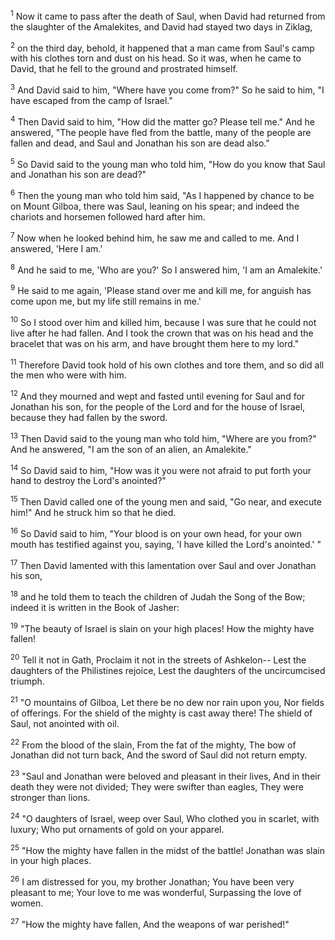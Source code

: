 <sup>1</sup> 
Now it came to pass after the death of Saul, when David had returned from the slaughter of the Amalekites, and David had stayed two days in Ziklag, 

<sup>2</sup> 
on the third day, behold, it happened that a man came from Saul's camp with his clothes torn and dust on his head. So it was, when he came to David, that he fell to the ground and prostrated himself. 

<sup>3</sup> 
And David said to him, "Where have you come from?" So he said to him, "I have escaped from the camp of Israel." 

<sup>4</sup> 
Then David said to him, "How did the matter go? Please tell me." And he answered, "The people have fled from the battle, many of the people are fallen and dead, and Saul and Jonathan his son are dead also." 

<sup>5</sup> 
So David said to the young man who told him, "How do you know that Saul and Jonathan his son are dead?" 

<sup>6</sup> 
Then the young man who told him said, "As I happened by chance to be on Mount Gilboa, there was Saul, leaning on his spear; and indeed the chariots and horsemen followed hard after him. 

<sup>7</sup> 
Now when he looked behind him, he saw me and called to me. And I answered, 'Here I am.' 

<sup>8</sup> 
And he said to me, 'Who are you?' So I answered him, 'I am an Amalekite.' 

<sup>9</sup> 
He said to me again, 'Please stand over me and kill me, for anguish has come upon me, but my life still remains in me.' 

<sup>10</sup> 
So I stood over him and killed him, because I was sure that he could not live after he had fallen. And I took the crown that was on his head and the bracelet that was on his arm, and have brought them here to my lord." 

<sup>11</sup> 
Therefore David took hold of his own clothes and tore them, and so did all the men who were with him. 

<sup>12</sup> 
And they mourned and wept and fasted until evening for Saul and for Jonathan his son, for the people of the Lord and for the house of Israel, because they had fallen by the sword. 

<sup>13</sup> 
Then David said to the young man who told him, "Where are you from?" And he answered, "I am the son of an alien, an Amalekite." 

<sup>14</sup> 
So David said to him, "How was it you were not afraid to put forth your hand to destroy the Lord's anointed?" 

<sup>15</sup> 
Then David called one of the young men and said, "Go near, and execute him!" And he struck him so that he died. 

<sup>16</sup> 
So David said to him, "Your blood is on your own head, for your own mouth has testified against you, saying, 'I have killed the Lord's anointed.' " 

<sup>17</sup> 
Then David lamented with this lamentation over Saul and over Jonathan his son, 

<sup>18</sup> 
and he told them to teach the children of Judah the Song of the Bow; indeed it is written in the Book of Jasher: 

<sup>19</sup> 
"The beauty of Israel is slain on your high places! How the mighty have fallen! 

<sup>20</sup> 
Tell it not in Gath, Proclaim it not in the streets of Ashkelon-- Lest the daughters of the Philistines rejoice, Lest the daughters of the uncircumcised triumph. 

<sup>21</sup> 
"O mountains of Gilboa, Let there be no dew nor rain upon you, Nor fields of offerings. For the shield of the mighty is cast away there! The shield of Saul, not anointed with oil. 

<sup>22</sup> 
From the blood of the slain, From the fat of the mighty, The bow of Jonathan did not turn back, And the sword of Saul did not return empty. 

<sup>23</sup> 
"Saul and Jonathan were beloved and pleasant in their lives, And in their death they were not divided; They were swifter than eagles, They were stronger than lions. 

<sup>24</sup> 
"O daughters of Israel, weep over Saul, Who clothed you in scarlet, with luxury; Who put ornaments of gold on your apparel. 

<sup>25</sup> 
"How the mighty have fallen in the midst of the battle! Jonathan was slain in your high places. 

<sup>26</sup> 
I am distressed for you, my brother Jonathan; You have been very pleasant to me; Your love to me was wonderful, Surpassing the love of women. 

<sup>27</sup> 
"How the mighty have fallen, And the weapons of war perished!"